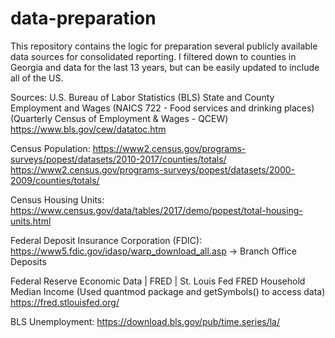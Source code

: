 # data-preparation
This repository contains the logic for preparation several publicly available data sources for consolidated reporting. I filtered down to counties in Georgia and data for the last 13 years, but can be easily updated to include all of the US.

Sources: 
U.S. Bureau of Labor Statistics (BLS)
State and County Employment and Wages (NAICS 722 - Food services and drinking places)
(Quarterly Census of Employment & Wages - QCEW) 
https://www.bls.gov/cew/datatoc.htm
         
Census Population:
https://www2.census.gov/programs-surveys/popest/datasets/2010-2017/counties/totals/
https://www2.census.gov/programs-surveys/popest/datasets/2000-2009/counties/totals/

Census Housing Units: 
https://www.census.gov/data/tables/2017/demo/popest/total-housing-units.html
         
Federal Deposit Insurance Corporation (FDIC):                                         
https://www5.fdic.gov/idasp/warp_download_all.asp -> Branch Office Deposits
         
Federal Reserve Economic Data | FRED | St. Louis Fed
FRED Household Median Income (Used quantmod package and getSymbols() to access data)
https://fred.stlouisfed.org/
         
BLS Unemployment:
https://download.bls.gov/pub/time.series/la/
